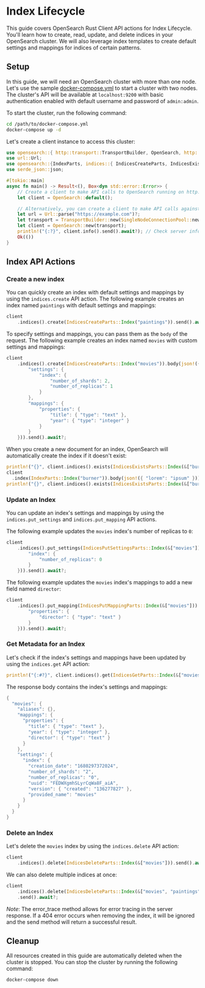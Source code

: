 # Index Lifecycle

This guide covers OpenSearch Rust Client API actions for Index Lifecycle. You'll learn how to create, read, update, and delete indices in your OpenSearch cluster. We will also leverage index templates to create default settings and mappings for indices of certain patterns.

## Setup

In this guide, we will need an OpenSearch cluster with more than one node. Let's use the sample [docker-compose.yml](https://opensearch.org/samples/docker-compose.yml) to start a cluster with two nodes. The cluster's API will be available at `localhost:9200` with basic authentication enabled with default username and password of `admin:admin`.

To start the cluster, run the following command:

```bash
cd /path/to/docker-compose.yml
docker-compose up -d
```

Let's create a client instance to access this cluster:

```rust
use opensearch::{ http::transport::TransportBuilder, OpenSearch, http::transport::SingleNodeConnectionPool, cert::CertificateValidation};
use url::Url;
use opensearch::{IndexParts, indices::{ IndicesCreateParts, IndicesExistsParts, IndicesPutSettingsParts, IndicesPutMappingParts, IndicesGetParts,IndicesDeleteParts}};
use serde_json::json;

#[tokio::main]
async fn main() -> Result<(), Box<dyn std::error::Error>> {
    // Create a client to make API calls to OpenSearch running on http://localhost:9200.
    let client = OpenSearch::default();

    // Alternatively, you can create a client to make API calls against OpenSearch running on a specific url::Url.
    let url = Url::parse("https://example.com")?;
    let transport = TransportBuilder::new(SingleNodeConnectionPool::new(url)).cert_validation(CertificateValidation::None).build()?;
    let client = OpenSearch::new(transport);
    println!("{:?}", client.info().send().await?); // Check server info and make sure the client is connected
    Ok(())
}
```

## Index API Actions

### Create a new index

You can quickly create an index with default settings and mappings by using the `indices.create` API action. The following example creates an index named `paintings` with default settings and mappings:

```rust
client
    .indices().create(IndicesCreateParts::Index("paintings")).send().await?;
```

To specify settings and mappings, you can pass them as the `body` of the request. The following example creates an index named `movies` with custom settings and mappings:

```rust
client
    .indices().create(IndicesCreateParts::Index("movies")).body(json!({
        "settings": {
            "index": {
                "number_of_shards": 2,
                "number_of_replicas": 1
            }
        },
        "mappings": {
            "properties": {
                "title": { "type": "text" },
                "year": { "type": "integer" }
            }
        }
    })).send().await?;
```

When you create a new document for an index, OpenSearch will automatically create the index if it doesn't exist:

```rust
println!("{}", client.indices().exists(IndicesExistsParts::Index(&["burner"])).send().await?.json::<bool>().await?); // => false
client
  .index(IndexParts::Index("burner")).body(json!({ "lorem": "ipsum" })).send().await?;
println!("{}", client.indices().exists(IndicesExistsParts::Index(&["burner"])).send().await?.json::<bool>().await?); // => true
```

### Update an Index

You can update an index's settings and mappings by using the `indices.put_settings` and `indices.put_mapping` API actions.

The following example updates the `movies` index's number of replicas to `0`:

```rust
client
    .indices().put_settings(IndicesPutSettingsParts::Index(&["movies"])).body(json!({
        "index": {
            "number_of_replicas": 0
        }
    })).send().await?;
```

The following example updates the `movies` index's mappings to add a new field named `director`:

```rust
client
    .indices().put_mapping(IndicesPutMappingParts::Index(&["movies"])).body(json!({
        "properties": {
            "director": { "type": "text" }
        }
    })).send().await?;
```

### Get Metadata for an Index

Let's check if the index's settings and mappings have been updated by using the `indices.get` API action:

```rust
println!("{:#?}", client.indices().get(IndicesGetParts::Index(&["movies"])).send().await?.json::<serde_json::Value>().await?);
```

The response body contains the index's settings and mappings:

```rust
{
  "movies": {
    "aliases": {},
    "mappings": {
      "properties": {
        "title": { "type": "text" },
        "year": { "type": "integer" },
        "director": { "type": "text" }
      }
    },
    "settings": {
      "index": {
        "creation_date": "1680297372024",
        "number_of_shards": "2",
        "number_of_replicas": "0",
        "uuid": "FEDWXgmhSLyrCqWa8F_aiA",
        "version": { "created": "136277827" },
        "provided_name": "movies"
      }
    }
  }
}
```

### Delete an Index

Let's delete the `movies` index by using the `indices.delete` API action:

```rust
client
    .indices().delete(IndicesDeleteParts::Index(&["movies"])).send().await?;
```

We can also delete multiple indices at once:

```rust
client
    .indices().delete(IndicesDeleteParts::Index(&["movies", "paintings", "burner"])).error_trace(true)
    .send().await?;
```

_Note_: The error_trace method allows for error tracing in the server response. If a 404 error occurs when removing the index, it will be ignored and the send method will return a successful result.

## Cleanup

All resources created in this guide are automatically deleted when the cluster is stopped. You can stop the cluster by running the following command:

```bash
docker-compose down
```
